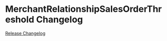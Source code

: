 # MerchantRelationshipSalesOrderThreshold Changelog

[Release Changelog](https://github.com/spryker/sales-order-threshold/releases)
